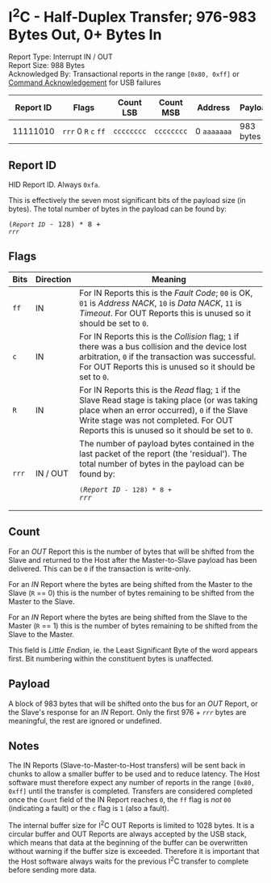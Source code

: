 
# I<sup>2</sup>C - Half-Duplex Transfer; 976-983 Bytes Out, 0+ Bytes In
Report Type: Interrupt IN / OUT<br />
Report Size: 988 Bytes<br />
Acknowledged By: Transactional reports in the range `[0x80, 0xff]` or [Command Acknowledgement](0x01.md) for USB failures

| Report ID | Flags                                     | Count LSB  | Count MSB  | Address          | Payload  |
|-----------|-------------------------------------------|------------|------------|------------------|----------|
| 11111010  | `rrr`&nbsp;0&nbsp;`R`&nbsp;`c`&nbsp;`ff` | `cccccccc` | `cccccccc` | 0&nbsp;`aaaaaaa` | 983 bytes  |

## Report ID
HID Report ID.  Always `0xfa`.

This is effectively the seven most significant bits of the payload size (in bytes).  The total number of bytes in the payload can be found by: <pre>(*`Report ID`* - 128) * 8 + *`rrr`*</pre>

## Flags
| Bits  | Direction | Meaning                                                                                                                       |
|-------|-----------|-------------------------------------------------------------------------------------------------------------------------------|
| `ff`  | IN        | For IN Reports this is the _Fault Code_; `00` is OK, `01` is _Address NACK_, `10` is _Data NACK_, `11` is _Timeout_.  For OUT Reports this is unused so it should be set to `0`. |
| `c`   | IN        | For IN Reports this is the _Collision_ flag; `1` if there was a bus collision and the device lost arbitration, `0` if the transaction was successful.  For OUT Reports this is unused so it should be set to `0`. |
| `R`   | IN        | For IN Reports this is the _Read_ flag; `1` if the Slave Read stage is taking place (or was taking place when an error occurred), `0` if the Slave Write stage was not completed.  For OUT Reports this is unused so it should be set to `0`. |
| `rrr` | IN / OUT  | The number of payload bytes contained in the last packet of the report (the 'residual').  The total number of bytes in the payload can be found by: <pre>(*`Report ID`* - 128) * 8 + *`rrr`*</pre> |

## Count
For an *OUT* Report this is the number of bytes that will be shifted from the Slave and returned to the Host after the Master-to-Slave payload has been delivered.  This can be `0` if the transaction is write-only.

For an *IN* Report where the bytes are being shifted from the Master to the Slave (`R` == 0) this is the number of bytes remaining to be shifted from the Master to the Slave.

For an *IN* Report where the bytes are being shifted from the Slave to the Master (`R` == 1) this is the number of bytes remaining to be shifted from the Slave to the Master.

This field is *Little Endian*, ie. the Least Significant Byte of the word appears first.  Bit numbering within the constituent bytes is unaffected.

## Payload
A block of 983 bytes that will be shifted onto the bus for an *OUT* Report, or the Slave's response for an *IN* Report.  Only the first 976 + *`rrr`* bytes are meaningful, the rest are ignored or undefined.

## Notes
The IN Reports (Slave-to-Master-to-Host transfers) will be sent back in chunks to allow a smaller buffer to be used and to reduce latency.  The Host software must
therefore expect any number of reports in the range `[0x80, 0xff]` until the transfer is completed.  Transfers are considered completed once the `Count` field of the
IN Report reaches `0`, the `ff` flag is *not* `00` (indicating a fault) or the `c` flag is `1` (also a fault).

The internal buffer size for I<sup>2</sup>C OUT Reports is limited to 1028 bytes.  It is a circular buffer and OUT Reports are always accepted by the USB stack, which
means that data at the beginning of the buffer can be overwritten without warning if the buffer size is exceeded.  Therefore it is important that the Host software
always waits for the previous I<sup>2</sup>C transfer to complete before sending more data.
